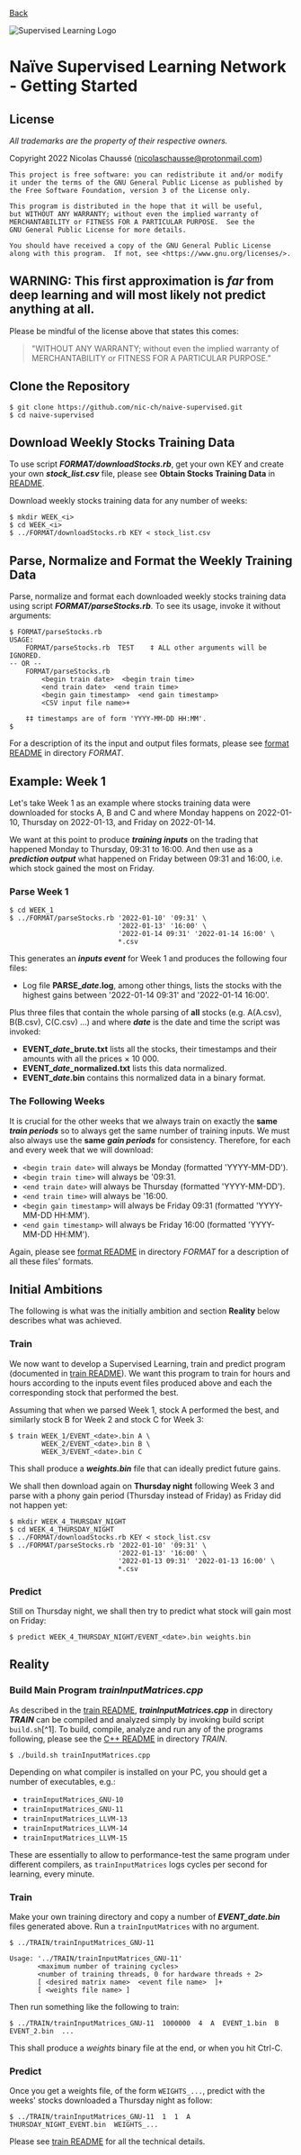 [Back](README.md)

![Supervised Learning Logo](logoDigraph.png)

# Naïve Supervised Learning Network - Getting Started

## License

*All trademarks are the property of their respective owners.*

Copyright 2022 Nicolas Chaussé (nicolaschausse@protonmail.com)

    This project is free software: you can redistribute it and/or modify
    it under the terms of the GNU General Public License as published by
    the Free Software Foundation, version 3 of the License only.

    This program is distributed in the hope that it will be useful,
    but WITHOUT ANY WARRANTY; without even the implied warranty of
    MERCHANTABILITY or FITNESS FOR A PARTICULAR PURPOSE.  See the
    GNU General Public License for more details.

    You should have received a copy of the GNU General Public License
    along with this program.  If not, see <https://www.gnu.org/licenses/>.

## WARNING: This first approximation is ***far*** from deep learning and will most likely not predict anything at all.

Please be mindful of the license above that states this comes:

> "WITHOUT ANY WARRANTY; without even the implied warranty of MERCHANTABILITY or FITNESS FOR A PARTICULAR PURPOSE."

## Clone the Repository

```
$ git clone https://github.com/nic-ch/naive-supervised.git
$ cd naive-supervised
```

## Download Weekly Stocks Training Data

To use script ***FORMAT/downloadStocks.rb***, get your own KEY and create your own ***stock_list.csv*** file, please see **Obtain Stocks Training Data** in [README](README.md).

Download weekly stocks training data for any number of weeks:

```
$ mkdir WEEK_<i>
$ cd WEEK_<i>
$ ../FORMAT/downloadStocks.rb KEY < stock_list.csv
```

## Parse, Normalize and Format the Weekly Training Data

Parse, normalize and format each downloaded weekly stocks training data using script ***FORMAT/parseStocks.rb***. To see its usage, invoke it without arguments:

```
$ FORMAT/parseStocks.rb 
USAGE:
	FORMAT/parseStocks.rb  TEST    ‡ ALL other arguments will be IGNORED.
-- OR --
	FORMAT/parseStocks.rb
		<begin train date>  <begin train time>
		<end train date>  <end train time>
		<begin gain timestamp>  <end gain timestamp>
		<CSV input file name>+

	‡‡ timestamps are of form 'YYYY-MM-DD HH:MM'.
$
```

For a description of its the input and output files formats, please see [format README](FORMAT/README.md) in directory *FORMAT*.

## Example: Week 1

Let's take Week 1 as an example where stocks training data were downloaded for stocks A, B and C and where Monday happens on 2022-01-10, Thursday on 2022-01-13, and Friday on 2022-01-14.

We want at this point to produce ***training inputs*** on the trading that happened Monday to Thursday, 09:31 to 16:00. And then use as a ***prediction output*** what happened on Friday between 09:31 and 16:00, i.e. which stock gained the most on Friday.

### Parse Week 1

```
$ cd WEEK_1
$ ../FORMAT/parseStocks.rb '2022-01-10' '09:31' \
                           '2022-01-13' '16:00' \
                           '2022-01-14 09:31' '2022-01-14 16:00' \
                           *.csv
```

This generates an ***inputs event*** for Week 1 and produces the following four files:

* Log file **PARSE_*date*.log**, among other things, lists the stocks with the highest gains between '2022-01-14 09:31' and '2022-01-14 16:00'.

Plus three files that contain the whole parsing of **all** stocks (e.g. A(A.csv), B(B.csv), C(C.csv) ...) and where ***date*** is the date and time the script was invoked:

* **EVENT_*date*_brute.txt** lists all the stocks, their timestamps and their amounts with all the prices × 10 000.
* **EVENT_*date*_normalized.txt** lists this data normalized.
* **EVENT_*date*.bin** contains this normalized data in a binary format.

### The Following Weeks

It is crucial for the other weeks that we always train on exactly the **same** ***train periods*** so to always get the same number of training inputs. We must also always use the **same** ***gain periods*** for consistency. Therefore, for each and every week that we will download:

* `<begin train date>` will always be Monday (formatted 'YYYY-MM-DD').
* `<begin train time>` will always be '09:31.
* `<end train date>` will always be Thursday (formatted 'YYYY-MM-DD').
* `<end train time>` will always be '16:00.
* `<begin gain timestamp>` will always be Friday 09:31 (formatted 'YYYY-MM-DD HH:MM').
* `<end gain timestamp>` will always be Friday 16:00 (formatted 'YYYY-MM-DD HH:MM').

Again, please see [format README](FORMAT/README.md) in directory *FORMAT* for a description of all these files' formats.

## Initial Ambitions

The following is what was the initially ambition and section **Reality** below describes what was achieved.

### Train

We now want to develop a Supervised Learning, train and predict program (documented in [train README](TRAIN/README.md)). We want this program to train for hours and hours according to the inputs event files produced above and each the corresponding stock that performed the best.

Assuming that when we parsed Week 1, stock A performed the best, and similarly stock B for Week 2 and stock C for Week 3:

```
$ train WEEK_1/EVENT_<date>.bin A \
        WEEK_2/EVENT_<date>.bin B \
        WEEK_3/EVENT_<date>.bin C
```

This shall produce a ***weights.bin*** file that can ideally predict future gains.

We shall then download again on **Thursday night** following Week 3 and parse with a phony gain period (Thursday instead of Friday) as Friday did not happen yet:

```
$ mkdir WEEK_4_THURSDAY_NIGHT
$ cd WEEK_4_THURSDAY_NIGHT
$ ../FORMAT/downloadStocks.rb KEY < stock_list.csv
$ ../FORMAT/parseStocks.rb '2022-01-10' '09:31' \
                           '2022-01-13' '16:00' \
                           '2022-01-13 09:31' '2022-01-13 16:00' \
                           *.csv
```

### Predict

Still on Thursday night, we shall then try to predict what stock will gain most on Friday:

```
$ predict WEEK_4_THURSDAY_NIGHT/EVENT_<date>.bin weights.bin
```

## Reality

### Build Main Program *trainInputMatrices.cpp*


As described in the [train README](TRAIN/README.md), ***trainInputMatrices.cpp*** in directory ***TRAIN*** can be compiled and analyzed simply by invoking build script `build.sh`[^1]. To build, compile, analyze and run any of the programs following, please see the [C++ README](TRAIN/README_CPP.md) in directory *TRAIN*.


```
$ ./build.sh trainInputMatrices.cpp
```

Depending on what compiler is installed on your PC, you should get a number of executables, e.g.:

* `trainInputMatrices_GNU-10`
* `trainInputMatrices_GNU-11`
* `trainInputMatrices_LLVM-13`
* `trainInputMatrices_LLVM-14`
* `trainInputMatrices_LLVM-15`

These are essentially to allow to performance-test the same program under different compilers, as `trainInputMatrices` logs cycles per second for learning, every minute.

### Train

Make your own training directory and copy a number of ***EVENT_date.bin*** files generated above. Run a `trainInputMatrices` with no argument.

```
$ ../TRAIN/trainInputMatrices_GNU-11

Usage: '../TRAIN/trainInputMatrices_GNU-11'
       <maximum number of training cycles>
       <number of training threads, 0 for hardware threads ÷ 2>
       [ <desired matrix name>  <event file name>  ]+
       [ <weights file name> ]
```

Then run something like the following to train:

```
$ ../TRAIN/trainInputMatrices_GNU-11  1000000  4  A  EVENT_1.bin  B  EVENT_2.bin  ...
```

This shall produce a *weights* binary file at the end, or when you hit Ctrl-C. 

### Predict

Once you get a weights file, of the form `WEIGHTS_...`, predict with the weeks' stocks downloaded a Thursday night as follow:

```
$ ../TRAIN/trainInputMatrices_GNU-11  1  1  A  THURSDAY_NIGHT_EVENT.bin  WEIGHTS_...
```

Please see [train README](TRAIN/README.md) for all the technical details.